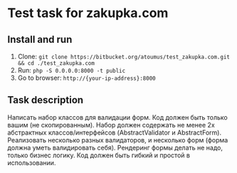 # Test task for zakupka.com

## Install and run

1. Clone: `git clone https://bitbucket.org/atoumus/test_zakupka.com.git && cd ./test_zakupka.com`
1. Run: `php -S 0.0.0.0:8000 -t public`
1. Go to browser: `http://{your-ip-address}:8000`

## Task description

Написать набор классов для валидации форм. Код должен быть только вашим (не скопированным).
Набор должен содержать не менее 2х абстрактных классов/интерфейсов (AbstractValidator и AbstractForm).
Реализовать несколько разных валидаторов, и несколько форм (форма должна уметь валидировать себя). 
Рендеринг формы делать не надо, только бизнес логику. Код должен быть гибкий и простой в использовании.
